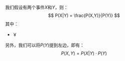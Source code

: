 我们假设有两个事件$X$和$Y$，则：
$$
P(X|Y) = \frac{P(X,Y)}{P(Y)}
$$
其中：
- ￥

另外，我们可以将$P(Y)$提到左边，即有：
$$
P(X,Y) = P(X|Y) \cdot P(Y)
$$